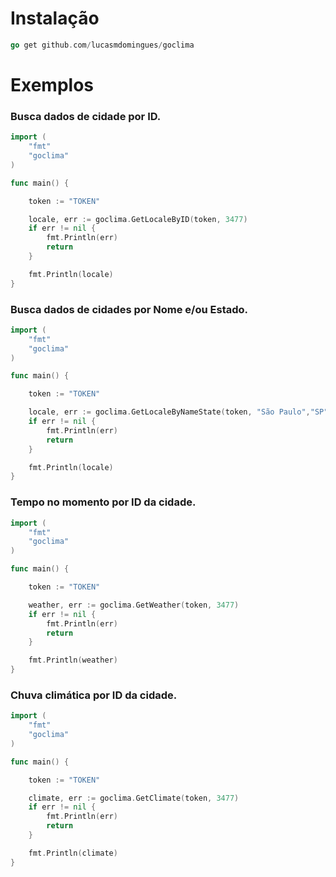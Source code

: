 # Instalação

```go 
go get github.com/lucasmdomingues/goclima
```

# Exemplos

### Busca dados de cidade por ID.

```go
import (
	"fmt"
	"goclima"
)

func main() {

	token := "TOKEN"

	locale, err := goclima.GetLocaleByID(token, 3477)
	if err != nil {
		fmt.Println(err)
		return
	}

	fmt.Println(locale)
}
```

### Busca dados de cidades por Nome e/ou Estado.

```go
import (
	"fmt"
	"goclima"
)

func main() {

	token := "TOKEN"

	locale, err := goclima.GetLocaleByNameState(token, "São Paulo","SP")
	if err != nil {
		fmt.Println(err)
		return
	}

	fmt.Println(locale)
}

```

### Tempo no momento por ID da cidade.

```go
import (
	"fmt"
	"goclima"
)

func main() {

	token := "TOKEN"

	weather, err := goclima.GetWeather(token, 3477)
	if err != nil {
		fmt.Println(err)
		return
	}

	fmt.Println(weather)
}
```

### Chuva climática por ID da cidade.

```go
import (
	"fmt"
	"goclima"
)

func main() {

	token := "TOKEN"

	climate, err := goclima.GetClimate(token, 3477)
	if err != nil {
		fmt.Println(err)
		return
	}

	fmt.Println(climate)
}
```

